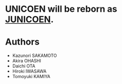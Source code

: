 # UNICOEN will be reborn as [JUNICOEN](https://github.com/UnicoenProject/Junicoen).

# Authors
- Kazunori SAKAMOTO
- Akira OHASHI
- Daichi OTA
- Hiroki IWASAWA
- Tomoyuki KAMIYA
